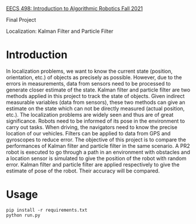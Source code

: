 [EECS 498: Introduction to Algorithmic Robotics Fall 2021](https://web.eecs.umich.edu/~dmitryb/courses/fall2021iar/index.html)

Final Project

Localization: Kalman Filter and Particle Filter

# Introduction

In localization problems, we want to know the current state (position, orientation, etc.) of objects
as precisely as possible. However, due to the errors in measurements, data from sensors need to be
processed to generate closer estimate of the state. Kalman filter and particle filter are two methods
applied in this project to track the state of objects. Given indirect measurable variables (data from
sensors), these two methods can give an estimate on the state which can not be directly measured
(actual position, etc.).
The localization problems are widely seen and thus are of great significance. Robots need to be
informed of its pose in the environment to carry out tasks. When driving, the navigators need to
know the precise location of our vehicles. Filters can be applied to data from GPS and gyroscopes
to reduce error.
The objective of this project is to compare the performances of Kalman filter and particle filter
in the same scenario. A PR2 robot is executed to go through a path in an environment with
obstacles and a location sensor is simulated to give the position of the robot with random error.
Kalman filter and particle filter are applied respectively to give the estimate of pose of the robot.
Their accuracy will be compared.

# Usage

```shell
pip install -r requirements.txt
python run.py
```
